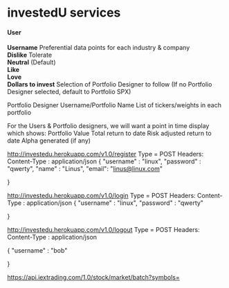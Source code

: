 # investedU services


#### User
**Username**
Preferential data points for each industry & company <br/>
**Dislike**
Tolerate <br/>
**Neutral** (Default) <br/>
**Like**<br/>
**Love**<br/>
**Dollars to invest**
Selection of Portfolio Designer to follow (If no Portfolio Designer selected, default to Portfolio SPX)

Portfolio Designer
Username/Portfolio Name
List of tickers/weights in each portfolio

For the Users & Portfolio designers, we will want a point in time display which shows:
Portfolio Value
Total return to date
Risk adjusted return to date
Alpha generated (if any)




http://investedu.herokuapp.com/v1.0/register
Type = POST
Headers:
Content-Type : application/json
{
  "username" : "linux", "password" : "qwerty", "name" : "Linus", "email": "linus@linux.com"

}

http://investedu.herokuapp.com/v1.0/login
Type = POST
Headers:
Content-Type : application/json
{
  "username" : "linux", "password" : "qwerty"

}

http://investedu.herokuapp.com/v1.0/logout
Type = POST
Headers:
Content-Type : application/json


{
  "username" : "bob"

}


https://api.iextrading.com/1.0/stock/market/batch?symbols=
